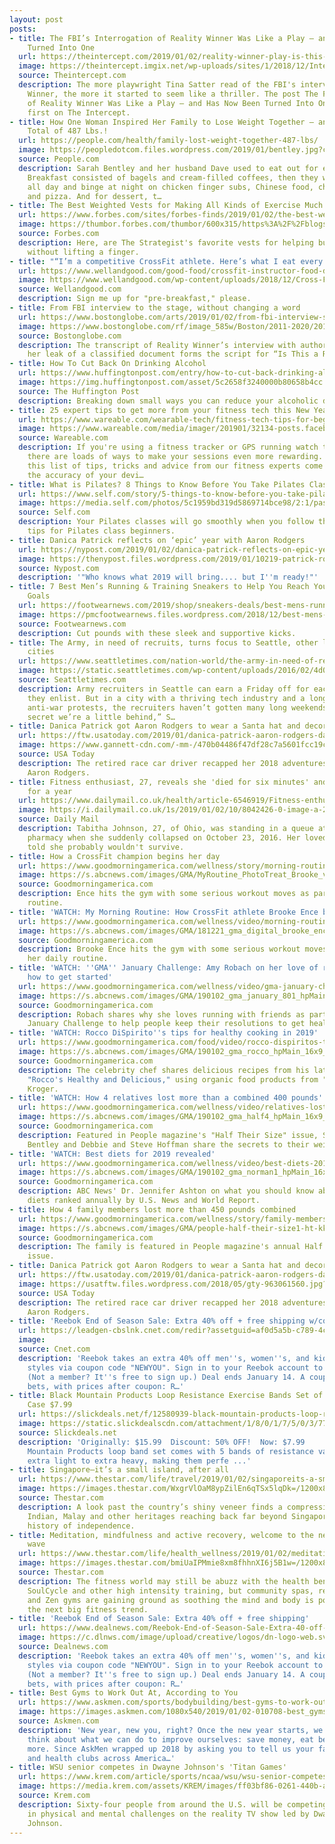 ```yaml
---
layout: post
posts:
- title: The FBI’s Interrogation of Reality Winner Was Like a Play — and Has Now Been
    Turned Into One
  url: https://theintercept.com/2019/01/02/reality-winner-play-is-this-a-room/
  image: https://theintercept.imgix.net/wp-uploads/sites/1/2018/12/Intercept_Baizan_-11-1546018595-e1546018641300.jpeg?auto=compress%2Cformat&q=90&fit=crop&w=1200&h=800
  source: Theintercept.com
  description: The more playwright Tina Satter read of the FBI's interview of Reality
    Winner, the more it started to seem like a thriller. The post The FBI’s Interrogation
    of Reality Winner Was Like a Play — and Has Now Been Turned Into One appeared
    first on The Intercept.
- title: How One Woman Inspired Her Family to Lose Weight Together — and to Drop a
    Total of 487 Lbs.!
  url: https://people.com/health/family-lost-weight-together-487-lbs/
  image: https://peopledotcom.files.wordpress.com/2019/01/bentley.jpg?crop=0px%2C0px%2C1200px%2C630px&resize=1200%2C630
  source: People.com
  description: Sarah Bentley and her husband Dave used to eat out for every meal.
    Breakfast consisted of bagels and cream-filled coffees, then they would eat nothing
    all day and binge at night on chicken finger subs, Chinese food, chicken wings
    and pizza. And for dessert, t…
- title: The Best Weighted Vests for Making All Kinds of Exercise Much Harder
  url: https://www.forbes.com/sites/forbes-finds/2019/01/02/the-best-weighted-vests-for-making-all-kinds-of-exercise-much-harder/
  image: https://thumbor.forbes.com/thumbor/600x315/https%3A%2F%2Fblogs-images.forbes.com%2Fforbes-finds%2Ffiles%2F2018%2F12%2FAll-Around-Favorite-Vest.png
  source: Forbes.com
  description: Here, are The Strategist's favorite vests for helping build strength
    without lifting a finger.
- title: "“I’m a competitive CrossFit athlete. Here’s what I eat every single day”"
  url: https://www.wellandgood.com/good-food/crossfit-instructor-food-diary/
  image: https://www.wellandgood.com/wp-content/uploads/2018/12/Cross-Fit-Food-Diary_Feature.jpg
  source: Wellandgood.com
  description: Sign me up for "pre-breakfast," please.
- title: From FBI interview to the stage, without changing a word
  url: https://www.bostonglobe.com/arts/2019/01/02/from-fbi-interview-stage-without-changing-word/yfUCPyZzdK5v2CZUNs035J/story.html
  image: https://www.bostonglobe.com/rf/image_585w/Boston/2011-2020/2019/01/02/BostonGlobe.com/Arts/Images/647d6112-c973-42b8-940c-310078c7148d.jpg
  source: Bostonglobe.com
  description: The transcript of Reality Winner’s interview with authorities investigating
    her leak of a classified document forms the script for “Is This a Room.”
- title: How To Cut Back On Drinking Alcohol
  url: https://www.huffingtonpost.com/entry/how-to-cut-back-drinking-alcohol_us_5c264865e4b08aaf7a90073d
  image: https://img.huffingtonpost.com/asset/5c2658f3240000b80658b4cc.jpeg?cache=XjUXQFEM33&ops=1200_630
  source: The Huffington Post
  description: Breaking down small ways you can reduce your alcoholic drinks.
- title: 25 expert tips to get more from your fitness tech this New Year
  url: https://www.wareable.com/wearable-tech/fitness-tech-tips-for-beginners-6866
  image: https://www.wareable.com/media/imager/201901/32134-posts.facebook_lg.jpg
  source: Wareable.com
  description: If you're using a fitness tracker or GPS running watch to get fit,
    there are loads of ways to make your sessions even more rewarding. That's where
    this list of tips, tricks and advice from our fitness experts come in.  From improving
    the accuracy of your devi…
- title: What is Pilates? 8 Things to Know Before You Take Pilates Classes
  url: https://www.self.com/story/5-things-to-know-before-you-take-pilates-classes
  image: https://media.self.com/photos/5c1959bd319d5869714bce98/2:1/pass/women-doing-pilates.jpg
  source: Self.com
  description: Your Pilates classes will go smoothly when you follow these workout
    tips for Pilates class beginners.
- title: Danica Patrick reflects on ‘epic’ year with Aaron Rodgers
  url: https://nypost.com/2019/01/02/danica-patrick-reflects-on-epic-year-with-aaron-rodgers/
  image: https://thenypost.files.wordpress.com/2019/01/10219-patrick-rodgers-index.jpg?quality=90&strip=all&w=1200
  source: Nypost.com
  description: '"Who knows what 2019 will bring.... but I''m ready!"'
- title: 7 Best Men’s Running & Training Sneakers to Help You Reach Your 2019 Fitness
    Goals
  url: https://footwearnews.com/2019/shop/sneakers-deals/best-mens-running-training-shoes-1202725405/
  image: https://pmcfootwearnews.files.wordpress.com/2018/12/best-mens-running-training-shoes.jpg
  source: Footwearnews.com
  description: Cut pounds with these sleek and supportive kicks.
- title: The Army, in need of recruits, turns focus to Seattle, other liberal-leaning
    cities
  url: https://www.seattletimes.com/nation-world/the-army-in-need-of-recruits-turns-focus-to-seattle-other-liberal-leaning-cities/
  image: https://static.seattletimes.com/wp-content/uploads/2016/02/4d02e66113484374aa3f386dd4877246-1200x630.jpg
  source: Seattletimes.com
  description: Army recruiters in Seattle can earn a Friday off for each new soldier
    they enlist. But in a city with a thriving tech industry and a long history of
    anti-war protests, the recruiters haven’t gotten many long weekends. “It’s no
    secret we’re a little behind,” S…
- title: Danica Patrick got Aaron Rodgers to wear a Santa hat and decorate stockings
  url: https://ftw.usatoday.com/2019/01/danica-patrick-aaron-rodgers-dating-instagram-photos-2018-christmas-nascar-nfl?utm_source=google&utm_medium=amp&utm_campaign=speakable
  image: https://www.gannett-cdn.com/-mm-/470b04486f47df28c7a5601fcc19cd15cf61906d/c=0-204-3929-2414/local/-/media/2019/01/02/USATODAY/usatsports/gty-963061560.jpg?width=3200&height=1680&fit=crop
  source: USA Today
  description: The retired race car driver recapped her 2018 adventures with boyfriend
    Aaron Rodgers.
- title: Fitness enthusiast, 27, reveals she 'died for six minutes' and was left bed-ridden
    for a year
  url: https://www.dailymail.co.uk/health/article-6546919/Fitness-enthusiast-27-reveals-died-six-minutes-left-bed-ridden-year.html
  image: https://i.dailymail.co.uk/1s/2019/01/02/10/8042426-0-image-a-20_1546424245579.jpg
  source: Daily Mail
  description: Tabitha Johnson, 27, of Ohio, was standing in a queue at her local
    pharmacy when she suddenly collapsed on October 23, 2016. Her loved ones were
    told she probably wouldn't survive.
- title: How a CrossFit champion begins her day
  url: https://www.goodmorningamerica.com/wellness/story/morning-routine-crossfit-champion-brooke-ence-starts-day-59997706
  image: https://s.abcnews.com/images/GMA/MyRoutine_PhotoTreat_Brooke_v02_LY_hpMain_16x9_992.jpg
  source: Goodmorningamerica.com
  description: Ence hits the gym with some serious workout moves as part of her daily
    routine.
- title: 'WATCH: My Morning Routine: How CrossFit athlete Brooke Ence begins her day'
  url: https://www.goodmorningamerica.com/wellness/video/morning-routine-crossfit-athlete-brooke-ence-begins-day-59962581
  image: https://s.abcnews.com/images/GMA/181221_gma_digital_brooke_ence_hpMain_16x9_608.jpg
  source: Goodmorningamerica.com
  description: Brooke Ence hits the gym with some serious workout moves as part of
    her daily routine.
- title: 'WATCH: ''GMA'' January Challenge: Amy Robach on her love of running and
    how to get started'
  url: https://www.goodmorningamerica.com/wellness/video/gma-january-challenge-amy-robach-love-running-started-60117241
  image: https://s.abcnews.com/images/GMA/190102_gma_january_801_hpMain_16x9_992.jpg
  source: Goodmorningamerica.com
  description: Robach shares why she loves running with friends as part of "GMA's"
    January Challenge to help people keep their resolutions to get healthier and happier.
- title: 'WATCH: Rocco DiSpirito''s tips for healthy cooking in 2019'
  url: https://www.goodmorningamerica.com/food/video/rocco-dispiritos-tips-healthy-cooking-2019-60108566
  image: https://s.abcnews.com/images/GMA/190102_gma_rocco_hpMain_16x9_992.jpg
  source: Goodmorningamerica.com
  description: The celebrity chef shares delicious recipes from his latest cookbook,
    "Rocco's Healthy and Delicious," using organic food products from "GMA" sponsor
    Kroger.
- title: 'WATCH: How 4 relatives lost more than a combined 400 pounds'
  url: https://www.goodmorningamerica.com/wellness/video/relatives-lost-combined-400-pounds-60108564
  image: https://s.abcnews.com/images/GMA/190102_gma_half4_hpMain_16x9_992.jpg
  source: Goodmorningamerica.com
  description: Featured in People magazine's "Half Their Size" issue, Sarah and David
    Bentley and Debbie and Steve Hoffman share the secrets to their weight loss success.
- title: 'WATCH: Best diets for 2019 revealed'
  url: https://www.goodmorningamerica.com/wellness/video/best-diets-2019-revealed-60108560
  image: https://s.abcnews.com/images/GMA/190102_gma_norman1_hpMain_16x9_992.jpg
  source: Goodmorningamerica.com
  description: ABC News' Dr. Jennifer Ashton on what you should know about the top
    diets ranked annually by U.S. News and World Report.
- title: How 4 family members lost more than 450 pounds combined
  url: https://www.goodmorningamerica.com/wellness/story/family-members-lost-450-pounds-combined-60107063
  image: https://s.abcnews.com/images/GMA/people-half-their-size1-ht-kk-190101_hpMain_16x9_992.jpg
  source: Goodmorningamerica.com
  description: The family is featured in People magazine's annual Half Their Size
    issue.
- title: Danica Patrick got Aaron Rodgers to wear a Santa hat and decorate stockings
  url: https://ftw.usatoday.com/2019/01/danica-patrick-aaron-rodgers-dating-instagram-photos-2018-christmas-nascar-nfl
  image: https://usatftw.files.wordpress.com/2018/05/gty-963061560.jpg?w=1024&h=576&crop=1
  source: USA Today
  description: The retired race car driver recapped her 2018 adventures with boyfriend
    Aaron Rodgers.
- title: 'Reebok End of Season Sale: Extra 40% off + free shipping w/code NEWYOU'
  url: https://leadgen-cbslnk.cnet.com/redir?assetguid=af0d5a5b-c789-4c9c-881c-2af73676b197&contype=deal&destUrl=https%3A%2F%2Fwww.dealnews.com%2Flw%2Fclick.html%3F20%2C2%2C17811332%2Ceref%3Dcnet-deals-rss&devicetype=mobile&ltype=Deal&merid=908&rsid=cbsicnetglobalsite&siteid=1&ttag=usdealsdealnewsrss&assettitle=Reebok+End+of+Season+Sale%3A+Extra+40%25+off+%2B+free+shipping&ctype=cpc&cval=0.09&leadCpc=0.09&pdguid=39aabdf6-c176-4c1f-8385-5ca7b1ff08db&promoHed=Reebok+End+of+Season+Sale%3A+Extra+40%25+off+%2B+free+shipping&sc=us&sl=en&topicbrcrm=Misc&topicguid=1c85ebab-c387-11e2-8208-0291187b029a&utm_source=feedburner&utm_medium=feed&utm_campaign=Feed%3A+cnet%2FbHsM+%28Shopper+Deals+%26+Bargains%29
  image: 
  source: Cnet.com
  description: 'Reebok takes an extra 40% off men''s, women''s, and kids'' outlet
    styles via coupon code "NEWYOU". Sign in to your Reebok account to get free shipping.
    (Not a member? It''s free to sign up.) Deal ends January 14. A couple of best
    bets, with prices after coupon: R…'
- title: Black Mountain Products Loop Resistance Exercise Bands Set of 5 with Carrying
    Case $7.99
  url: https://slickdeals.net/f/12580939-black-mountain-products-loop-resistance-exercise-bands-set-of-5-with-carrying-case-7-99
  image: https://static.slickdealscdn.com/attachment/1/8/0/1/7/5/0/3/7771666.attach
  source: Slickdeals.net
  description: 'Originally: $15.99  Discount: 50% OFF!  Now: $7.99      About Item:    Black
    Mountain Products loop band set comes with 5 bands of resistance varying from
    extra light to extra heavy, making them perfe ...'
- title: Singapore—it’s a small island, after all
  url: https://www.thestar.com/life/travel/2019/01/02/singaporeits-a-small-island-after-all.html
  image: https://images.thestar.com/WxgrVlOaM8ypZilEn6qTSx5lqDk=/1200x800/smart/filters:cb(1546473055499)/https://www.thestar.com/content/dam/thestar/life/travel/2019/01/02/singaporeits-a-small-island-after-all/travel_times_36_singapore_4_1.jpg
  source: Thestar.com
  description: A look past the country’s shiny veneer finds a compression of Chinese,
    Indian, Malay and other heritages reaching back far beyond Singapore’s half-century
    history of independence.
- title: Meditation, mindfulness and active recovery, welcome to the next fitness
    wave
  url: https://www.thestar.com/life/health_wellness/2019/01/02/meditation-mindfulness-and-active-recovery-welcome-to-the-next-fitness-wave.html
  image: https://images.thestar.com/bmiUaIPMmie8xm8fhhnXI6j5B1w=/1200x800/smart/filters:cb(1546429853262)/https://www.thestar.com/content/dam/thestar/life/health_wellness/2019/01/02/meditation-mindfulness-and-active-recovery-welcome-to-the-next-fitness-wave/main.jpg
  source: Thestar.com
  description: The fitness world may still be abuzz with the health benefits of CrossFit,
    SoulCycle and other high intensity training, but community spas, recovery cafés
    and Zen gyms are gaining ground as soothing the mind and body is poised to be
    the next big fitness trend.
- title: 'Reebok End of Season Sale: Extra 40% off + free shipping'
  url: https://www.dealnews.com/Reebok-End-of-Season-Sale-Extra-40-off-free-shipping/17811332.html
  image: https://c.dlnws.com/image/upload/creative/logos/dn-logo-web.svg
  source: Dealnews.com
  description: 'Reebok takes an extra 40% off men''s, women''s, and kids'' outlet
    styles via coupon code "NEWYOU". Sign in to your Reebok account to get free shipping.
    (Not a member? It''s free to sign up.) Deal ends January 14. A couple of best
    bets, with prices after coupon: R…'
- title: Best Gyms to Work Out At, According to You
  url: https://www.askmen.com/sports/bodybuilding/best-gyms-to-work-out-at-according-to-you.html
  image: https://images.askmen.com/1080x540/2019/01/02-010708-best_gyms_to_work_out_at_according_to_you.jpg
  source: Askmen.com
  description: 'New year, new you, right? Once the new year starts, we all tend to
    think about what we can do to improve ourselves: save money, eat better, exercise
    more. Since AskMen wrapped up 2018 by asking you to tell us your favorite gyms
    and health clubs across America…'
- title: WSU senior competes in Dwayne Johnson's 'Titan Games'
  url: https://www.krem.com/article/sports/ncaa/wsu/wsu-senior-competes-in-dwayne-johnsons-titan-games/293-bf5f7ece-2df0-4e0b-b714-77a0fad0870b
  image: https://media.krem.com/assets/KREM/images/ff03bf86-0261-440b-aba5-6bb83ff3cc5f/ff03bf86-0261-440b-aba5-6bb83ff3cc5f_1140x641.jpg
  source: Krem.com
  description: Sixty-four people from around the U.S. will be competing for $100,000
    in physical and mental challenges on the reality TV show led by Dwayne 'The Rock'
    Johnson.
---
```

